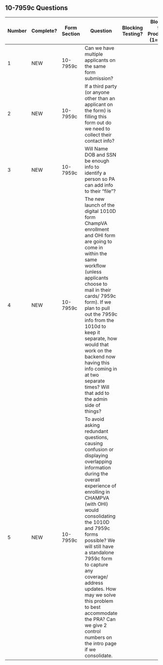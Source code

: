 ## 10-7959c Questions 

|Number|Complete?|Form Section|Question|Blocking Testing?|Blocking for Production (1=must)|Answer|
|---|---|---|---|---|---|---|
|1|NEW|10-7959c|Can we have multiple applicants on the same form submission? ||||
|2|NEW|10-7959c|If a third party (or anyone other than an applicant on the form) is filling this form out do we need to collect their contact info?||||
|3|NEW|10-7959c|Will Name DOB and SSN be enough info to identify a person so PA can add info to their “file”?||||
|4|NEW|10-7959c|The new launch of the digital 1010D form ChampVA enrollment and OHI form are going to come in within the same workflow (unless applicants choose to mail in their cards/ 7959c form). If we plan to pull out the 7959c info from the 1010d to keep it separate, how would that work on the backend now having this info coming in at two separate times? Will that add to the admin side of things?||||
|5|NEW|10-7959c|To avoid asking redundant questions, causing confusion or displaying overlapping information during the overall experience of enrolling in CHAMPVA (with OHI) would consolidating the 1010D and 7959c forms possible? We will still have a standalone 7959c form to capture any coverage/ address updates. How may we solve this problem to best accommodate the PRA? Can we give 2 control numbers on the intro page if we consolidate. ||||

